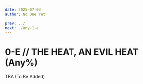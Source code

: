```yaml
---
date: 2025-07-03
author: No One Yet

prev: ../
next: ./any-1-e
---
```


# 0-E // THE HEAT, AN EVIL HEAT (Any%)

TBA (To Be Added)
